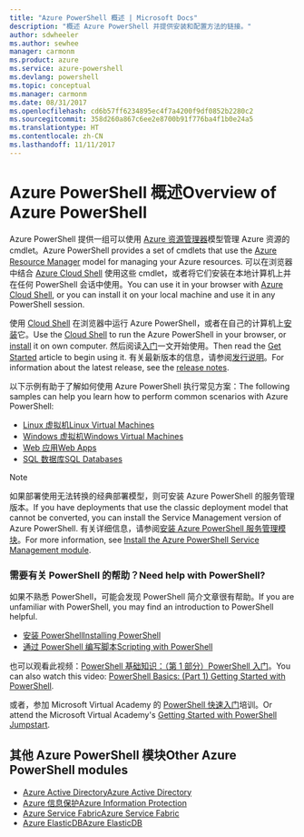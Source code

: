 ```yaml
---
title: "Azure PowerShell 概述 | Microsoft Docs"
description: "概述 Azure PowerShell 并提供安装和配置方法的链接。"
author: sdwheeler
ms.author: sewhee
manager: carmonm
ms.product: azure
ms.service: azure-powershell
ms.devlang: powershell
ms.topic: conceptual
ms.manager: carmonm
ms.date: 08/31/2017
ms.openlocfilehash: cd6b57ff6234895ec4f7a4200f9df0852b2280c2
ms.sourcegitcommit: 358d260a867c6ee2e8700b91f776ba4f1b0e24a5
ms.translationtype: HT
ms.contentlocale: zh-CN
ms.lasthandoff: 11/11/2017
---
```

# <a name="overview-of-azure-powershell"></a><span data-ttu-id="552ce-103">Azure PowerShell 概述</span><span class="sxs-lookup"><span data-stu-id="552ce-103">Overview of Azure PowerShell</span></span>

<span data-ttu-id="552ce-104">Azure PowerShell 提供一组可以使用 [Azure 资源管理器](/azure/azure-resource-manager/resource-group-overview)模型管理 Azure 资源的 cmdlet。</span><span class="sxs-lookup"><span data-stu-id="552ce-104">Azure PowerShell provides a set of cmdlets that use the [Azure Resource Manager](/azure/azure-resource-manager/resource-group-overview) model for managing your Azure resources.</span></span> <span data-ttu-id="552ce-105">可以在浏览器中结合 [Azure Cloud Shell](/azure/cloud-shell/overview) 使用这些 cmdlet，或者将它们安装在本地计算机上并在任何 PowerShell 会话中使用。</span><span class="sxs-lookup"><span data-stu-id="552ce-105">You can use it in your browser with [Azure Cloud Shell](/azure/cloud-shell/overview), or you can install it on your local machine and use it in any PowerShell session.</span></span>

<span data-ttu-id="552ce-106">使用 [Cloud Shell](/azure/cloud-shell/overview) 在浏览器中运行 Azure PowerShell，或者在自己的计算机上[安装](install-azurerm-ps.md)它。</span><span class="sxs-lookup"><span data-stu-id="552ce-106">Use the [Cloud Shell](/azure/cloud-shell/overview) to run the Azure PowerShell in your browser, or [install](install-azurerm-ps.md) it on own computer.</span></span> <span data-ttu-id="552ce-107">然后阅读[入门](get-started-azureps.md)一文开始使用。</span><span class="sxs-lookup"><span data-stu-id="552ce-107">Then read the [Get Started](get-started-azureps.md) article to begin using it.</span></span> <span data-ttu-id="552ce-108">有关最新版本的信息，请参阅[发行说明](release-notes-azureps.md)。</span><span class="sxs-lookup"><span data-stu-id="552ce-108">For information about the latest release, see the [release notes](release-notes-azureps.md).</span></span>

<span data-ttu-id="552ce-109">以下示例有助于了解如何使用 Azure PowerShell 执行常见方案：</span><span class="sxs-lookup"><span data-stu-id="552ce-109">The following samples can help you learn how to perform common scenarios with Azure PowerShell:</span></span>

* [<span data-ttu-id="552ce-110">Linux 虚拟机</span><span class="sxs-lookup"><span data-stu-id="552ce-110">Linux Virtual Machines</span></span>](/azure/virtual-machines/virtual-machines-linux-powershell-samples?toc=/powershell/azure/toc.json)
* [<span data-ttu-id="552ce-111">Windows 虚拟机</span><span class="sxs-lookup"><span data-stu-id="552ce-111">Windows Virtual Machines</span></span>](/azure/virtual-machines/virtual-machines-windows-powershell-samples?toc=/powershell/azure/toc.json)
* [<span data-ttu-id="552ce-112">Web 应用</span><span class="sxs-lookup"><span data-stu-id="552ce-112">Web Apps</span></span>](/azure/app-service-web/app-service-powershell-samples?toc=/powershell/azure/toc.json)
* [<span data-ttu-id="552ce-113">SQL 数据库</span><span class="sxs-lookup"><span data-stu-id="552ce-113">SQL Databases</span></span>](/azure/sql-database/sql-database-powershell-samples?toc=/powershell/azure/toc.json)

> [!NOTE]
> <span data-ttu-id="552ce-114">如果部署使用无法转换的经典部署模型，则可安装 Azure PowerShell 的服务管理版本。</span><span class="sxs-lookup"><span data-stu-id="552ce-114">If you have deployments that use the classic deployment model that cannot be converted, you can install the Service Management version of Azure PowerShell.</span></span> <span data-ttu-id="552ce-115">有关详细信息，请参阅[安装 Azure PowerShell 服务管理模块](/powershell/azure/servicemanagement/install-azure-ps)。</span><span class="sxs-lookup"><span data-stu-id="552ce-115">For more information, see [Install the Azure PowerShell Service Management module](/powershell/azure/servicemanagement/install-azure-ps).</span></span>


### <a name="need-help-with-powershell"></a><span data-ttu-id="552ce-116">需要有关 PowerShell 的帮助？</span><span class="sxs-lookup"><span data-stu-id="552ce-116">Need help with PowerShell?</span></span>

<span data-ttu-id="552ce-117">如果不熟悉 PowerShell，可能会发现 PowerShell 简介文章很有帮助。</span><span class="sxs-lookup"><span data-stu-id="552ce-117">If you are unfamiliar with PowerShell, you may find an introduction to PowerShell helpful.</span></span>

* [<span data-ttu-id="552ce-118">安装 PowerShell</span><span class="sxs-lookup"><span data-stu-id="552ce-118">Installing PowerShell</span></span>](/powershell/scripting/installing-windows-powershell)
* [<span data-ttu-id="552ce-119">通过 PowerShell 编写脚本</span><span class="sxs-lookup"><span data-stu-id="552ce-119">Scripting with PowerShell</span></span>](/powershell/scripting/scripting-with-windows-powershell)

<span data-ttu-id="552ce-120">也可以观看此视频：[PowerShell 基础知识：（第 1 部分）PowerShell 入门](https://channel9.msdn.com/Blogs/Taste-of-Premier/PowerShellBasicsPart1)。</span><span class="sxs-lookup"><span data-stu-id="552ce-120">You can also watch this video: [PowerShell Basics: (Part 1) Getting Started with PowerShell](https://channel9.msdn.com/Blogs/Taste-of-Premier/PowerShellBasicsPart1).</span></span>

<span data-ttu-id="552ce-121">或者，参加 Microsoft Virtual Academy 的 [PowerShell 快速入门](https://mva.microsoft.com/liveevents/powershell-jumpstart)培训。</span><span class="sxs-lookup"><span data-stu-id="552ce-121">Or attend the Microsoft Virtual Academy's [Getting Started with PowerShell Jumpstart](https://mva.microsoft.com/liveevents/powershell-jumpstart).</span></span>

## <a name="other-azure-powershell-modules"></a><span data-ttu-id="552ce-122">其他 Azure PowerShell 模块</span><span class="sxs-lookup"><span data-stu-id="552ce-122">Other Azure PowerShell modules</span></span>

* [<span data-ttu-id="552ce-123">Azure Active Directory</span><span class="sxs-lookup"><span data-stu-id="552ce-123">Azure Active Directory</span></span>](/powershell/azure/active-directory/)
* [<span data-ttu-id="552ce-124">Azure 信息保护</span><span class="sxs-lookup"><span data-stu-id="552ce-124">Azure Information Protection</span></span>](/powershell/azure/aip/)
* [<span data-ttu-id="552ce-125">Azure Service Fabric</span><span class="sxs-lookup"><span data-stu-id="552ce-125">Azure Service Fabric</span></span>](/powershell/azure/service-fabric/)
* [<span data-ttu-id="552ce-126">Azure ElasticDB</span><span class="sxs-lookup"><span data-stu-id="552ce-126">Azure ElasticDB</span></span>](/powershell/azure/elasticdbjobs/)

